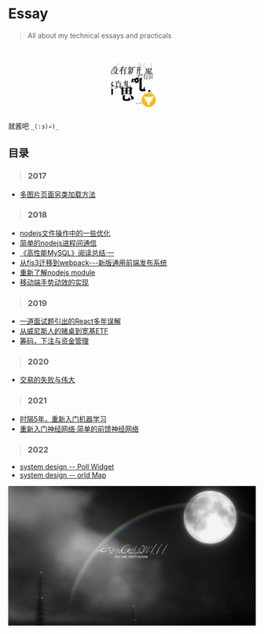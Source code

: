 # Essay
> All about my technical essays and practicals
<h1 align="center">
<img src="https://github.com/wanghsinche/essay/raw/master/webwxgeticon.jpg" width=100>
</h1>

就酱吧 `_(:з)∠)_ `

## **目录**
> ### 2017
- [多图片页面另类加载方法](https://wanghsinche.github.io/essay/2017/%E5%A4%9A%E5%9B%BE%E7%89%87%E9%A1%B5%E9%9D%A2%E5%8F%A6%E7%B1%BB%E5%8A%A0%E8%BD%BD%E6%96%B9%E6%B3%95)

> ### 2018
- [nodejs文件操作中的一些优化](https://wanghsinche.github.io/essay/2018/nodejs%E6%96%87%E4%BB%B6%E6%93%8D%E4%BD%9C%E4%B8%AD%E7%9A%84%E4%B8%80%E4%BA%9B%E4%BC%98%E5%8C%96)
- [简单的nodejs进程间通信](https://github.com/wanghsinche/essay/2018/%E7%AE%80%E5%8D%95%E7%9A%84nodejs%E8%BF%9B%E7%A8%8B%E9%97%B4%E9%80%9A%E4%BF%A1)
- [《高性能MySQL》阅读总结·一](https://wanghsinche.github.io/essay/2018/%E3%80%8A%E9%AB%98%E6%80%A7%E8%83%BDMySQL%E3%80%8B%E9%98%85%E8%AF%BB%E6%80%BB%E7%BB%93%C2%B7%E4%B8%80)
- [从fis3迁移到webpack---新版通用前端发布系统](https://github.com/wanghsinche/essay/2018/%E4%BB%8Efis3%E8%BF%81%E7%A7%BB%E5%88%B0webpack---%E6%96%B0%E7%89%88%E9%80%9A%E7%94%A8%E5%89%8D%E7%AB%AF%E5%8F%91%E5%B8%83%E7%B3%BB%E7%BB%9F)
- [重新了解nodejs module](https://wanghsinche.github.io/essay/2018/%E9%87%8D%E6%96%B0%E4%BA%86%E8%A7%A3nodejs%20module)
- [移动端手势动效的实现](https://wanghsinche.github.io/essay/2018/%E7%A7%BB%E5%8A%A8%E7%AB%AF%E6%89%8B%E5%8A%BF%E5%8A%A8%E6%95%88%E7%9A%84%E5%AE%9E%E7%8E%B0)

> ### 2019
- [一道面试题引出的React多年误解](https://wanghsinche.github.io/essay/2019/%E4%B8%80%E9%81%93%E9%9D%A2%E8%AF%95%E9%A2%98%E5%BC%95%E5%87%BA%E7%9A%84%E5%A4%9A%E5%B9%B4%E8%AF%AF%E8%A7%A3)
- [从威尼斯人的赌桌到宽基ETF](https://wanghsinche.github.io/essay/2019/%E4%BB%8E%E5%A8%81%E5%B0%BC%E6%96%AF%E4%BA%BA%E7%9A%84%E8%B5%8C%E6%A1%8C%E5%88%B0%E5%AE%BD%E5%9F%BAETF)
- [筹码，下注与资金管理](https://wanghsinche.github.io/essay/2019/%E7%AD%B9%E7%A0%81%EF%BC%8C%E4%B8%8B%E6%B3%A8%E4%B8%8E%E8%B5%84%E9%87%91%E7%AE%A1%E7%90%86)

> ### 2020
- [交易的失败与伟大](https://wanghsinche.github.io/essay/2020/%E4%BA%A4%E6%98%93%E7%9A%84%E5%A4%B1%E8%B4%A5%E4%B8%8E%E4%BC%9F%E5%A4%A7)

> ### 2021
- [时隔5年，重新入门机器学习](https://wanghsinche.github.io/essay/2021/%E6%97%B6%E9%9A%945%E5%B9%B4%E9%87%8D%E6%96%B0%E5%85%A5%E9%97%A8%E6%9C%BA%E5%99%A8%E5%AD%A6%E4%B9%A0)
- [重新入门神经网络·简单的前馈神经网络](https://wanghsinche.github.io/essay/2021/%E9%87%8D%E6%96%B0%E5%85%A5%E9%97%A8%E7%A5%9E%E7%BB%8F%E7%BD%91%E7%BB%9C%C2%B7%E7%AE%80%E5%8D%95%E7%9A%84%E5%89%8D%E9%A6%88%E7%A5%9E%E7%BB%8F%E7%BD%91%E7%BB%9C)

> ### 2022
- [system design -- Poll Widget](https://wanghsinche.github.io/essay/2022/system-design/to-design-the-poll-widget)
- [system design -- orld Map](https://wanghsinche.github.io/essay/2022/system-design/to-design-the-world-map)


![banner](https://raw.githubusercontent.com/wanghsinche/essay/master/banner.jpg)

